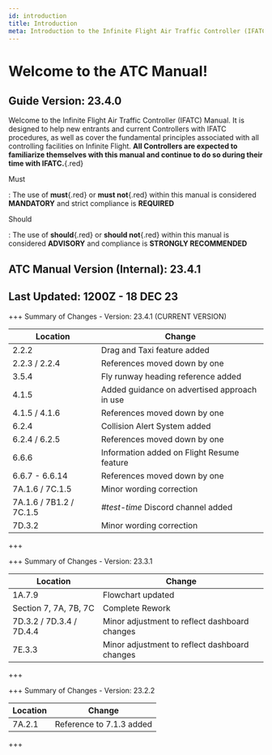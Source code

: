 ```yaml
---
id: introduction
title: Introduction
meta: Introduction to the Infinite Flight Air Traffic Controller (IFATC) Manual.
---
```


# Welcome to the ATC Manual!



## Guide Version: 23.4.0



Welcome to the Infinite Flight Air Traffic Controller (IFATC) Manual. It is designed to help new entrants and current Controllers with IFATC procedures, as well as cover the fundamental principles associated with all controlling facilities on Infinite Flight. **All Controllers are expected to familiarize themselves with this manual and continue to do so during their time with IFATC.**{.red}



Must

: The use of **must**{.red} or **must not**{.red} within this manual is considered **MANDATORY** and strict compliance is **REQUIRED**

Should

: The use of **should**{.red} or **should not**{.red} within this manual is considered **ADVISORY** and compliance is **STRONGLY RECOMMENDED**



## ATC Manual Version (Internal): 23.4.1

## Last Updated: 1200Z - 18 DEC 23



+++ Summary of Changes - Version: 23.4.1 (CURRENT VERSION)

| Location                | Change                                       |
| ----------------------- | -------------------------------------------- |
| 2.2.2                   | Drag and Taxi feature added                  |
| 2.2.3 / 2.2.4           | References moved down by one                 |
| 3.5.4                   | Fly runway heading reference added           |
| 4.1.5                   | Added guidance on advertised approach in use |
| 4.1.5 / 4.1.6           | References moved down by one                 |
| 6.2.4                   | Collision Alert System added                 |
| 6.2.4 / 6.2.5           | References moved down by one                 |
| 6.6.6                   | Information added on Flight Resume feature   |
| 6.6.7 - 6.6.14          | References moved down by one                 |
| 7A.1.6 / 7C.1.5         | Minor wording correction                     |
| 7A.1.6 / 7B1.2 / 7C.1.5 | *#test-time* Discord channel added           |
| 7D.3.2                  | Minor wording correction                     |

+++



+++ Summary of Changes - Version: 23.3.1

| Location                 | Change                                        |
| ------------------------ | --------------------------------------------- |
| 1A.7.9                   | Flowchart updated                             |
| Section 7, 7A, 7B, 7C    | Complete Rework                               |
| 7D.3.2 / 7D.3.4 / 7D.4.4 | Minor adjustment to reflect dashboard changes |
| 7E.3.3                   | Minor adjustment to reflect dashboard changes |

+++



+++ Summary of Changes - Version: 23.2.2

| Location | Change                   |
| -------- | ------------------------ |
| 7A.2.1   | Reference to 7.1.3 added |

+++

